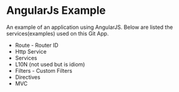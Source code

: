 # AngularJs Example

An example of an application using AngularJS.
Below are listed the services(examples) used on this Git App.

 - Route - Router ID
 - Http Service
 - Services
 - L10N (not used but is idiom)
 - Filters - Custom Filters
 - Directives
 - MVC